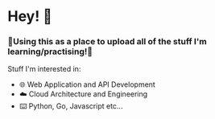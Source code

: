 # Hey! 👋

### 🔬Using this as a place to upload all of the stuff I'm learning/practising!🔬

Stuff I'm interested in: 

- 🌐 Web Application and API Development
- ☁️ Cloud Architecture and Engineering
- ⌨️ Python, Go, Javascript etc... 

<!---
JDRiches/JDRiches is a ✨ special ✨ repository because its `README.md` (this file) appears on your GitHub profile.
You can click the Preview link to take a look at your changes.
--->

